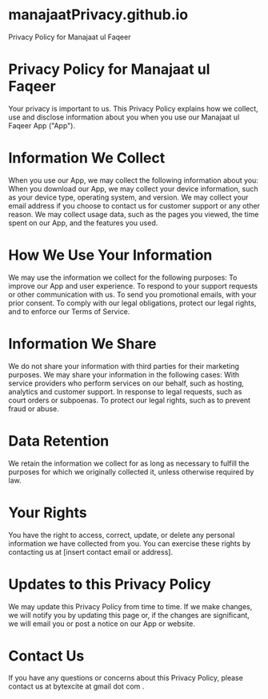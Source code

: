 # manajaatPrivacy.github.io

Privacy Policy for Manajaat ul Faqeer

<!DOCTYPE html>
<html>
  <h1>Privacy Policy for Manajaat ul Faqeer</h1>

  Your privacy is important to us. This Privacy Policy explains how we collect,
  use and disclose information about you when you use our Manajaat ul Faqeer App
  ("App").

  <h1>Information We Collect</h1>

  When you use our App, we may collect the following information about you: When
  you download our App, we may collect your device information, such as your
  device type, operating system, and version. We may collect your email address
  if you choose to contact us for customer support or any other reason. We may
  collect usage data, such as the pages you viewed, the time spent on our App,
  and the features you used.

  <h1>How We Use Your Information</h1>

  We may use the information we collect for the following purposes: To improve
  our App and user experience. To respond to your support requests or other
  communication with us. To send you promotional emails, with your prior
  consent. To comply with our legal obligations, protect our legal rights, and
  to enforce our Terms of Service.

  <h1>Information We Share</h1>

  We do not share your information with third parties for their marketing
  purposes. We may share your information in the following cases: With service
  providers who perform services on our behalf, such as hosting, analytics and
  customer support. In response to legal requests, such as court orders or
  subpoenas. To protect our legal rights, such as to prevent fraud or abuse.

  <h1>Data Retention</h1>

  We retain the information we collect for as long as necessary to fulfill the
  purposes for which we originally collected it, unless otherwise required by
  law.

  <h1>Your Rights</h1>

  You have the right to access, correct, update, or delete any personal
  information we have collected from you. You can exercise these rights by
  contacting us at [insert contact email or address].

  <h1>Updates to this Privacy Policy</h1>

  We may update this Privacy Policy from time to time. If we make changes, we
  will notify you by updating this page or, if the changes are significant, we
  will email you or post a notice on our App or website.

  <h1>Contact Us</h1>

  If you have any questions or concerns about this Privacy Policy, please
  contact us at bytexcite at gmail dot com .
</html>

